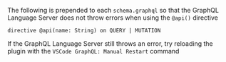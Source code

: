 The following is prepended to each `schema.graphql` so that the
GraphQL Language Server does not throw errors when using the `@api()` directive

```gql
directive @api(name: String) on QUERY | MUTATION
```

If the GraphQL Language Server still throws an error, try reloading the plugin
with the `VSCode GraphQL: Manual Restart` command
